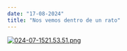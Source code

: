 ```yaml
---
date: "17-08-2024"
title: "Nos vemos dentro de un rato"
---
```

<a href="/images/024-07-1521.53.51.png" target="_blank"><img src="/images/024-07-1521.53.51.png" alt="024-07-1521.53.51.png" /></a>